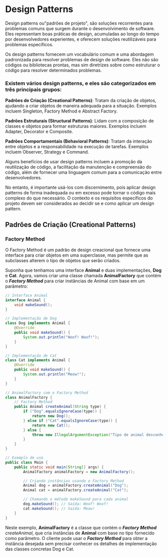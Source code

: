 # Design Patterns

Design patterns ou"padrões de projeto", são soluções recorrentes para problemas comuns que surgem durante o desenvolvimento de software. Eles representam boas práticas de design, acumuladas ao longo do tempo por desenvolvedores experientes, e oferecem soluções reutilizáveis para problemas específicos.

Os design patterns fornecem um vocabulário comum e uma abordagem padronizada para resolver problemas de design de software. Eles não são códigos ou bibliotecas prontas, mas sim diretrizes sobre como estruturar o código para resolver determinados problemas.

### Existem vários design patterns, e eles são categorizados em três principais grupos:

**Padrões de Criação (Creational Patterns)**: Tratam da criação de objetos, ajudando a criar objetos de maneira adequada para a situação. Exemplos incluem Singleton, Factory Method e Abstract Factory.

**Padrões Estruturais (Structural Patterns)**: Lidam com a composição de classes e objetos para formar estruturas maiores. Exemplos incluem Adapter, Decorator e Composite.

**Padrões Comportamentais (Behavioral Patterns)**: Tratam da interação entre objetos e a responsabilidade na execução de tarefas. Exemplos incluem Observer, Strategy e Command.

Alguns benefícios de usar design patterns incluem a promoção da reutilização de código, a facilitação da manutenção e compreensão do código, além de fornecer uma linguagem comum para a comunicação entre desenvolvedores.

No entanto, é importante usá-los com discernimento, pois aplicar design patterns de forma inadequada ou em excesso pode tornar o código mais complexo do que necessário. O contexto e os requisitos específicos do projeto devem ser considerados ao decidir se e como aplicar um design pattern.

## Padrões de Criação (Creational Patterns)

### Factory Method

O Factory Method é um padrão de design creacional que fornece uma interface para criar objetos em uma superclasse, mas permite que as subclasses alterem o tipo de objetos que serão criados. 

Suponha que tenhamos uma interface **Animal** e duas implementações, **Dog** e **Cat**. Agora, vamos criar uma classe chamada **AnimalFactory** que contém o **_Factory Method_** para criar instâncias de Animal com base em um parâmetro:

```java
// Interface Animal
interface Animal {
    void makeSound();
}

// Implementação de Dog
class Dog implements Animal {
    @Override
    public void makeSound() {
        System.out.println("Woof! Woof!");
    }
}

// Implementação de Cat
class Cat implements Animal {
    @Override
    public void makeSound() {
        System.out.println("Meow!");
    }
}

// AnimalFactory com o Factory Method
class AnimalFactory {
    // Factory Method
    public Animal createAnimal(String type) {
        if ("Dog".equalsIgnoreCase(type)) {
            return new Dog();
        } else if ("Cat".equalsIgnoreCase(type)) {
            return new Cat();
        } else {
            throw new IllegalArgumentException("Tipo de animal desconhecido: " + type);
        }
    }
}

// Exemplo de uso
public class Main {
    public static void main(String[] args) {
        AnimalFactory animalFactory = new AnimalFactory();

        // Criando instâncias usando o Factory Method
        Animal dog = animalFactory.createAnimal("Dog");
        Animal cat = animalFactory.createAnimal("Cat");

        // Chamando o método makeSound para cada animal
        dog.makeSound(); // Saída: Woof! Woof!
        cat.makeSound(); // Saída: Meow!
    }
}
```

Neste exemplo, **AnimalFactory** é a classe que contém o **_Factory Method_** _createAnimal_, que cria instâncias de **Animal** com base no tipo fornecido como parâmetro. O cliente pode usar o **_Factory Method_** para obter a instância desejada sem precisar conhecer os detalhes de implementação das classes concretas Dog e Cat.
